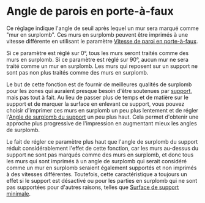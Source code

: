 Angle de parois en porte-à-faux
====
Ce réglage indique l'angle de seuil après lequel un mur sera marqué comme "mur en surplomb". Ces murs en surplomb peuvent être imprimés à une vitesse différente en utilisant le paramètre [Vitesse de paroi en porte-à-faux](wall_overhang_speed_factor.md).

Si ce paramètre est réglé sur 0°, tous les murs seront traités comme des murs en surplomb. Si ce paramètre est réglé sur 90°, aucun mur ne sera traité comme un mur en surplomb. Les murs qui reposent sur un support ne sont pas non plus traités comme des murs en surplomb.

Le but de cette fonction est de fournir de meilleures qualités de surplomb pour les zones qui auraient presque besoin d'être soutenues par [support](../support/support_enable.md), mais pas tout à fait. Au lieu de passer plus de temps et de matière sur le support et de marquer la surface en enlevant ce support, vous pouvez choisir d'imprimer ces murs en surplomb un peu plus lentement et de régler l'[Angle de surplomb du support](../support/support_angle.md) un peu plus haut. Cela permet d'obtenir une approche plus progressive de l'impression en augmentant mieux les angles de surplomb.

Le fait de régler ce paramètre plus haut que l'angle de surplomb du support réduit considérablement l'effet de cette fonction, car les murs au-dessus du support ne sont pas marqués comme des murs en surplomb, et donc tous les murs qui sont imprimés à un angle de surplomb qui serait considéré comme un mur en surplomb seraient également supportés et non imprimés à des vitesses différentes. Toutefois, cette caractéristique a toujours un effet si le support est désactivé ou pour les parties en surplomb qui ne sont pas supportées pour d'autres raisons, telles que [Surface de support minimale](../support/minimum_support_area.md).
